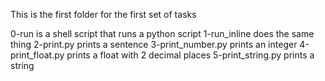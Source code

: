This is the first folder for the first set of tasks

0-run is a shell script that runs a python script
1-run_inline does the same thing
2-print.py prints a sentence
3-print_number.py prints an integer
4-print_float.py prints a float with 2 decimal places
5-print_string.py prints a string
